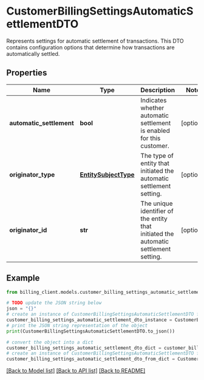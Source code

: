 # CustomerBillingSettingsAutomaticSettlementDTO

Represents settings for automatic settlement of transactions.  This DTO contains configuration options that determine how transactions are automatically settled.

## Properties

Name | Type | Description | Notes
------------ | ------------- | ------------- | -------------
**automatic_settlement** | **bool** | Indicates whether automatic settlement is enabled for this customer. | [optional] 
**originator_type** | [**EntitySubjectType**](EntitySubjectType.md) | The type of entity that initiated the automatic settlement setting. | [optional] 
**originator_id** | **str** | The unique identifier of the entity that initiated the automatic settlement setting. | [optional] 

## Example

```python
from billing_client.models.customer_billing_settings_automatic_settlement_dto import CustomerBillingSettingsAutomaticSettlementDTO

# TODO update the JSON string below
json = "{}"
# create an instance of CustomerBillingSettingsAutomaticSettlementDTO from a JSON string
customer_billing_settings_automatic_settlement_dto_instance = CustomerBillingSettingsAutomaticSettlementDTO.from_json(json)
# print the JSON string representation of the object
print(CustomerBillingSettingsAutomaticSettlementDTO.to_json())

# convert the object into a dict
customer_billing_settings_automatic_settlement_dto_dict = customer_billing_settings_automatic_settlement_dto_instance.to_dict()
# create an instance of CustomerBillingSettingsAutomaticSettlementDTO from a dict
customer_billing_settings_automatic_settlement_dto_from_dict = CustomerBillingSettingsAutomaticSettlementDTO.from_dict(customer_billing_settings_automatic_settlement_dto_dict)
```
[[Back to Model list]](../README.md#documentation-for-models) [[Back to API list]](../README.md#documentation-for-api-endpoints) [[Back to README]](../README.md)


